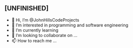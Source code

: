 [UNFINISHED] 
-
- 👋 Hi, I’m @JohnHillsCodeProjects
- 👀 I’m interested in programming and software engineering
- 🌱 I’m currently learning 
- 💞️ I’m looking to collaborate on ...
- 📫 How to reach me ...

<!---
JohnHillsCodeProjects/JohnHillsCodeProjects is a ✨ special ✨ repository because its `README.md` (this file) appears on your GitHub profile.
You can click the Preview link to take a look at your changes.
--->
